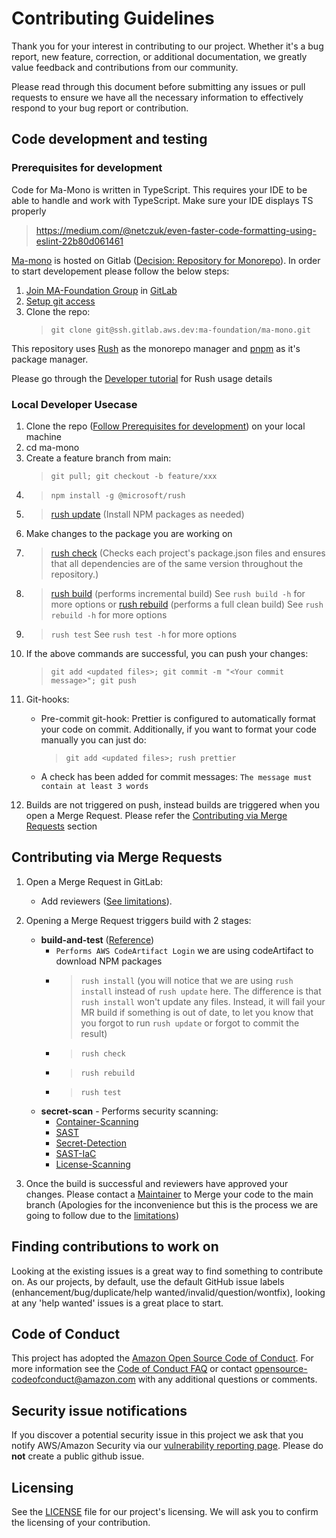 # Contributing Guidelines

Thank you for your interest in contributing to our project. Whether it's a bug report, new feature, correction, or additional documentation, we greatly value feedback and contributions from our community.

Please read through this document before submitting any issues or pull requests to ensure we have all the necessary information to effectively respond to your bug report or contribution.

## Code development and testing

### Prerequisites for development
Code for Ma-Mono is written in TypeScript. This requires your IDE to be able to handle and work with TypeScript. Make sure your IDE displays TS properly

> https://medium.com/@netczuk/even-faster-code-formatting-using-eslint-22b80d061461

[Ma-mono](https://gitlab.aws.dev/ma-foundation/ma-mono) is hosted on Gitlab ([Decision: Repository for Monorepo](https://quip-amazon.com/jBvNAvWbpq6V/Decision-Repository-for-Monorepo)). In order to start developement please follow the below steps:
1. [Join MA-Foundation Group](https://w.amazon.com/bin/view/AWS/Teams/WWPS/TSD/GitLab/#HJoiningaTeamGroup) in [GitLab](https://gitlab.aws.dev/ma-foundation)
2. [Setup git access](https://w.amazon.com/bin/view/AWS/Teams/WWPS/TSD/GitLab/#HSettingupgitAccess)
3. Clone the repo: 
    > `git clone git@ssh.gitlab.aws.dev:ma-foundation/ma-mono.git`

This repository uses [Rush](https://rushjs.io/pages/intro/welcome/) as the monorepo manager and [pnpm](https://rushjs.io/pages/maintainer/package_managers/) as it's package manager.

Please go through the [Developer tutorial](https://rushjs.io/pages/developer/new_developer/) for Rush usage details

### Local Developer Usecase
1. Clone the repo ([Follow Prerequisites for development](#prerequisites-for-development)) on your local machine
2. cd ma-mono
3. Create a feature branch from main: 
    > `git pull; git checkout -b feature/xxx`
4. > `npm install -g @microsoft/rush`
5. > [rush update](https://rushjs.io/pages/commands/rush_update/) (Install NPM packages as needed)
6. Make changes to the package you are working on 
7. > [rush check](https://rushjs.io/pages/commands/rush_check/) (Checks each project's package.json files and ensures that all dependencies
are of the same version throughout the repository.)
8. > [rush build](https://rushjs.io/pages/commands/rush_build/) (performs incremental build) See `rush build -h` for more options or [rush rebuild](https://rushjs.io/pages/commands/rush_rebuild/) (performs a full clean build) See `rush rebuild -h` for more options
9. > `rush test` See `rush test -h` for more options
10. If the above commands are successful, you can push your changes: 
    > `git add <updated files>; git commit -m "<Your commit message>"; git push`
11. Git-hooks:
    - Pre-commit git-hook: Prettier is configured to automatically format your code on commit. Additionally, if you want to format your code manually you can just do: 
        > `git add <updated files>; rush prettier`

    - A check has been added for commit messages: `The message must contain at least 3 words`
12. Builds are not triggered on push, instead builds are triggered when you open a Merge Request. Please refer the [Contributing via Merge Requests](#contributing-via-merge-requests) section

## Contributing via Merge Requests

1. Open a Merge Request in GitLab:
    - Add reviewers ([See limitations](https://quip-amazon.com/jBvNAvWbpq6V/Decision-Repository-for-Monorepo#temp:C:XHKd59c38e62a0c4e2c94800bcf7)).
    
2. Opening a Merge Request triggers build with 2 stages:
    - **build-and-test** ([Reference](https://rushjs.io/pages/maintainer/enabling_ci_builds/))
        - `Performs AWS CodeArtifact Login` we are using codeArtifact to download NPM packages
        - > `rush install` (you will notice that we are using `rush install` instead of `rush update` here. The difference is that `rush install` won't update any files. Instead, it will fail your MR build if something is out of date, to let you know that you forgot to run `rush update` or forgot to commit the result)
        - > `rush check`
        - > `rush rebuild`
        - > `rush test`
    - **secret-scan** - Performs security scanning:
        - [Container-Scanning](https://docs.gitlab.com/ee/user/application_security/container_scanning/)
        - [SAST](https://docs.gitlab.com/ee/user/application_security/sast/)
        - [Secret-Detection](https://docs.gitlab.com/ee/user/application_security/secret_detection/)
        - [SAST-IaC](https://docs.gitlab.com/ee/user/application_security/iac_scanning/)
        - [License-Scanning](https://docs.gitlab.com/ee/user/compliance/license_compliance/#include-the-license-scanning-template)
3. Once the build is successful and reviewers have approved your changes. Please contact a [Maintainer](https://quip-amazon.com/jBvNAvWbpq6V/Decision-Repository-for-Monorepo#temp:C:XHK259edb7d77b44c3a85de0c1a4) to Merge your code to the main branch (Apologies for the inconvenience but this is the process we are going to follow due to the [limitations](https://quip-amazon.com/jBvNAvWbpq6V/Decision-Repository-for-Monorepo#temp:C:XHKd59c38e62a0c4e2c94800bcf7))

## Finding contributions to work on

Looking at the existing issues is a great way to find something to contribute on. As our projects, by default, use the default GitHub issue labels (enhancement/bug/duplicate/help wanted/invalid/question/wontfix), looking at any 'help wanted' issues is a great place to start.

## Code of Conduct

This project has adopted the [Amazon Open Source Code of Conduct](https://aws.github.io/code-of-conduct).
For more information see the [Code of Conduct FAQ](https://aws.github.io/code-of-conduct-faq) or contact
opensource-codeofconduct@amazon.com with any additional questions or comments.

## Security issue notifications

If you discover a potential security issue in this project we ask that you notify AWS/Amazon Security via our [vulnerability reporting page](http://aws.amazon.com/security/vulnerability-reporting/). Please do **not** create a public github issue.

## Licensing

See the [LICENSE](LICENSE) file for our project's licensing. We will ask you to confirm the licensing of your contribution.